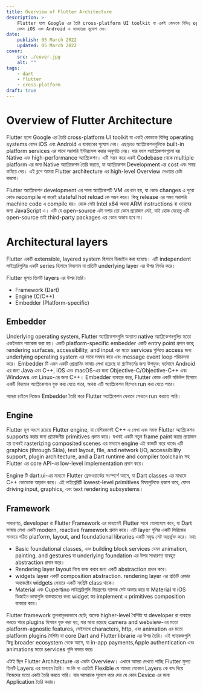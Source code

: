 ```yaml
---
title: Overview of Flutter Architecture
description: >-
    Flutter হলো Google এর তৈরি cross-platform UI toolkit যা একই কোডকে বিভিন্ন operating systems
    যেমন iOS এবং Android এ ব্যবহারের সুযোগ দেয়।
date:
    publish: 05 March 2022
    updated: 05 March 2022
cover:
    src: ./cover.jpg
    alt: ""
tags:
    - dart
    - flutter
    - cross-platform
draft: true
---
```


# Overview of Flutter Architecture

Flutter হলো Google এর তৈরি cross-platform UI toolkit যা একই কোডকে বিভিন্ন operating systems যেমন iOS এবং Android এ ব্যবহারের সুযোগ দেয়। এছাড়াও অ্যাপ্লিকেশনগুলিকে built-in platform services এর সাথে সরাসরি ইন্টারফেস করার অনুমতি দেয়। যার ফলে অ্যাপ্লিকেশনগুলো হয় Native এবং high-performance অ্যাপ্লিকেশন। এটি সম্ভব করে একই Codebase থেকে multiple platform এর জন্য Native অ্যাপ্লিকেশন তৈরি করতে, যা অ্যাপ্লিকেশন Development এর cost এবং সময় কমিয়ে দেয়। এই ব্লগে আমরা Flutter architecture এর high-level Overview দেওয়ার চেষ্টা করবো।

Flutter অ্যাপ্লিকেশন development এর সময় অ্যাপ্লিকেশটি VM এর রান হয়, যা কোড changes এ পুরো কোড recompile না করেই stateful hot reload কে সম্ভব করে। কিন্তু release এর সময় সরাসরি machine code এ compile হয়। হোক সেটা Intel x64 অথবা ARM instructions বা ওয়েবের জন্য JavaScript এ। এটি যে open-source এটা বলার তো কোন প্রয়োজন নেই, যাই হোক যেহেতু এটি open-source তাই third-party packages এর কোন অভাব হবে না।‌

# Architectural layers

Flutter একটি extensible, layered system হিসাবে ডিজাইন করা হয়েছে। এটি independent লাইব্রেরিগুলির একটি series হিসাবে বিদ্যমান যা প্রতিটি underlying layer এর উপর নির্ভর করে।

Flutter মূলত তিনটি layers এর উপর তৈরি।

-   Framework (Dart)
-   Engine (C/C++)
-   Embedder (Platform-specific)

## Embedder

Underlying operating system, Flutter অ্যাপ্লিকেশনগুলি অন্যান্য native অ্যাপ্লিকেশনগুলির মতো একইভাবে প্যাকেজ করা হয়। একটি platform-specific embedder একটি entry point প্রদান করে; rendering surfaces, accessibility, and input এর মতো services গুলিতে access জন্য underlying operating system এর সাথে সমন্বয় করে এবং message event loop পরিচালনা করে। Embedder টি এমন একটি প্রোগ্রামিং ভাষায় লেখা হয়েছে যা প্ল্যাটফর্মের জন্য উপযুক্ত: বর্তমানে Android এর জন্য Java এবং C++, iOS এবং macOS-এর জন্য Objective-C/Objective-C++ এবং Windows এবং Linux-এর জন্য C++। Embedder ব্যবহার করে, Flutter কোড একটি মডিউল হিসাবে একটি বিদ্যমান অ্যাপ্লিকেশনে যুক্ত করা যেতে পারে, অথবা এটি অ্যাপ্লিকেশন হিসেবে run করা যেতে পারে।

আমরা চাইলে নিজেও Embedder তৈরি করে Flutter অ্যাপ্লিকেশন যেখানে সেখানে run করাতে পারি।

## Engine

Flutter মূল অংশে রয়েছে Flutter engine, যা বেশিরভাগই C++ এ লেখা এবং সমস্ত Flutter অ্যাপ্লিকেশন supports করার জন্য প্রয়োজনীয় primitives প্রদান করে। যখনই একটি নতুন frame paint করার প্রয়োজন হয় তখনই rasterizing composited scenes এর মাধ্যমে engine এই কাজটি করে থাকে৷ এটি graphics (through Skia), text layout, file, and network I/O, accessibility support, plugin architecture, and a Dart runtime and compiler toolchain সহ Flutter এর core API-এর low-level implementation প্রদান করে।

Engine টি dart:ui-এর মাধ্যমে Flutter ফ্রেমওয়ার্কের সংস্পর্শে আসে, যা Dart classes এর মাধ্যমে C++ কোডেকে আড়াল করে। এই লাইব্রেরিটি lowest-level primitives বিষয়গুলিকে প্রকাশ করে, যেমন driving input, graphics, এবং text rendering subsystems।

## Framework

সাধারণত, developer রা Flutter Framework এর মাধ্যমেই Flutter সাথে যোগাযোগ করে, যা Dart ভাষায় লেখা একটি modern, reactive framework প্রদান করে। এটি layer গুলির একটি সিরিজের সমন্বয়ে গঠিত platform, layout, and foundational libraries একটি সমৃদ্ধ সেট অন্তর্ভুক্ত করে। যথা:

-   Basic foundational classes, এবং building block services যেমন animation, painting, and gestures যা underlying foundation এর উপর সাধারণত ব্যবহৃত abstraction প্রদান করে।
-   Rendering layer layout নিয়ে কাজ করার জন্য একটি abstraction প্রদান করে।
-   widgets layer একটি composition abstraction. rendering layer এর প্রতিটি রেন্ডার অবজেক্টের widgets লেয়ারে একটি সংশ্লিষ্ট class থাকে।
-   Material এবং Cupertino লাইব্রেরিগুলি নিয়ন্ত্রণের ব্যাপক সেট অফার করে যা Material বা iOS ডিজাইন ভাষাগুলি বাস্তবায়নের জন্য widget স্তর implement এ primitives composition ব্যবহার করে।

Flutter framework তুলনামূলকভাবে ছোট; অনেক higher-level বৈশিষ্ট্য যা developer রা ব্যবহার করতে পারে plugins হিসাবে যুক্ত করা হয়, যার মধ্যে রয়েছে camera and webview-এর মতো platform-agnostic features, সেইসাথে characters, http, এবং animation এর মতো platform plugins বৈশিষ্ট্য যা core Dart and Flutter librarie এর উপর তৈরি। এই প্যাকেজগুলি কিছু broader ecosystem থেকে আসে, যা in-app payments,Apple authentication এবং animations মতো services গুলি কভার করে৷

এটাই ছিল Flutter Architecture এর একটা Overview। এখানে আমরা দেখতে পাচ্ছি Flutter মুলত তিনটি Layers এর মাধ্যমে তৈরি। যা কি না এতটাই Flexible যে আমরা যেকোন Layers কে বাদ দিয়ে নিজেদের মতো একটা তৈরি করতে পারি। যার আমরাকে সুযোগ করে দেয় যে কোন Device এর জন্য Application তৈরি করার।
